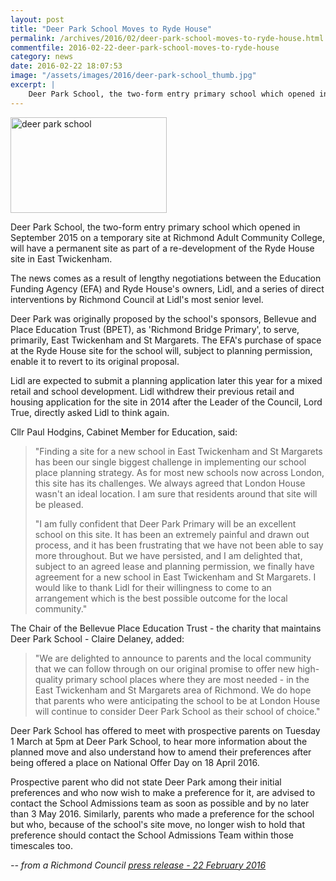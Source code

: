 ```yaml
---
layout: post
title: "Deer Park School Moves to Ryde House"
permalink: /archives/2016/02/deer-park-school-moves-to-ryde-house.html
commentfile: 2016-02-22-deer-park-school-moves-to-ryde-house
category: news
date: 2016-02-22 18:07:53
image: "/assets/images/2016/deer-park-school_thumb.jpg"
excerpt: |
    Deer Park School, the two-form entry primary school which opened in September 2015 on a temporary site at Richmond Adult Community College, will have a permanent site as part of a re-development of the Ryde House site in East Twickenham.
---
```


<a href="/assets/images/2016/deer-park-school.jpg" title="See larger version of - deer park school"><img src="/assets/images/2016/deer-park-school_thumb.jpg" width="250" height="153" alt="deer park school" class="photo right" /></a>

Deer Park School, the two-form entry primary school which opened in September 2015 on a temporary site at Richmond Adult Community College, will have a permanent site as part of a re-development of the Ryde House site in East Twickenham.

The news comes as a result of lengthy negotiations between the Education Funding Agency (EFA) and Ryde House's owners, Lidl, and a series of direct interventions by Richmond Council at Lidl's most senior level.

Deer Park was originally proposed by the school's sponsors, Bellevue and Place Education Trust (BPET), as 'Richmond Bridge Primary', to serve, primarily, East Twickenham and St Margarets. The EFA's purchase of space at the Ryde House site for the school will, subject to planning permission, enable it to revert to its original proposal.

Lidl are expected to submit a planning application later this year for a mixed retail and school development. Lidl withdrew their previous retail and housing application for the site in 2014 after the Leader of the Council, Lord True, directly asked Lidl to think again.

Cllr Paul Hodgins, Cabinet Member for Education, said:

> "Finding a site for a new school in East Twickenham and St Margarets has been our single biggest challenge in implementing our school place planning strategy. As for most new schools now across London, this site has its challenges. We always agreed that London House wasn't an ideal location. I am sure that residents around that site will be pleased.
> 
>  "I am fully confident that Deer Park Primary will be an excellent school on this site. It has been an extremely painful and drawn out process, and it has been frustrating that we have not been able to say more throughout. But we have persisted, and I am delighted that, subject to an agreed lease and planning permission, we finally have agreement for a new school in East Twickenham and St Margarets. I would like to thank Lidl for their willingness to come to an arrangement which is the best possible outcome for the local community."
> 
> 
 The Chair of the Bellevue Place Education Trust - the charity that maintains Deer Park School - Claire Delaney, added:

> "We are delighted to announce to parents and the local community that we can follow through on our original promise to offer new high-quality primary school places where they are most needed - in the East Twickenham and St Margarets area of Richmond. We do hope that parents who were anticipating the school to be at London House will continue to consider Deer Park School as their school of choice."

Deer Park School has offered to meet with prospective parents on Tuesday 1 March at 5pm at Deer Park School, to hear more information about the planned move and also understand how to amend their preferences after being offered a place on National Offer Day on 18 April 2016.

Prospective parent who did not state Deer Park among their initial preferences and who now wish to make a preference for it, are advised to contact the School Admissions team as soon as possible and by no later than 3 May 2016. Similarly, parents who made a preference for the school but who, because of the school's site move, no longer wish to hold that preference should contact the School Admissions Team within those timescales too.

<cite>-- from a Richmond Council [press release - 22 February 2016](http://www.richmond.gov.uk/home/council/news/press_office/older_news/february_2016/permanent_home_agreed_for_east_twickenham_primary_free_school.htm</cite>)
